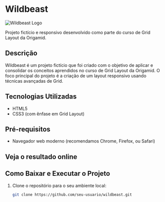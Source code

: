 # Wildbeast

![Wildbeast Logo](link_para_o_seu_logo.png)

Projeto fictício e responsivo desenvolvido como parte do curso de Grid Layout da Origamid.

## Descrição

Wildbeast é um projeto fictício que foi criado com o objetivo de aplicar e consolidar os conceitos aprendidos no curso de Grid Layout da Origamid. O foco principal do projeto é a criação de um layout responsivo usando técnicas avançadas de Grid.

## Tecnologias Utilizadas

- HTML5
- CSS3 (com ênfase em Grid Layout)

## Pré-requisitos

- Navegador web moderno (recomendamos Chrome, Firefox, ou Safari)


## Veja o resultado online

## Como Baixar e Executar o Projeto

1. Clone o repositório para o seu ambiente local:
   ```bash
   git clone https://github.com/seu-usuario/wildbeast.git


<img src="img/imagem.png" alt="">